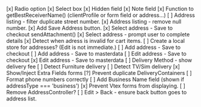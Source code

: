 [x] Radio option
[x] Select box
[x] Hidden field
[x] Note field
[x] Function to getBestReceiverName() (clientProfile or form field or address...)
[ ] Address listing - filter duplicate street number.
[x] Address listing - remove null number.
[x] Add Save Address button.
[x] Select address - Save to checkout sendAttachment()
[x] Select address - prompt user to complete details
[x] Detect when adress is invalid for cart items.
[ ] Create a local store for addresses? (Edit is not immediate.)
[ ] Add address - Save to checkout
[ ] Add address - Save to masterdata
[ ] Edit address - Save to checkout
[x] Edit address - Save to masterdata
[ ] Delivery Method - show delivery fee
[ ] Detect Furniture delivery
[ ] Detect TV/Sim delivery
[x] Show/Inject Extra Fields forms
[?] Prevent duplicate DeliveryContainers
[ ] Format phone numbers correctly
[ ] Add Business Name field (shown if addressType === 'business')
[x] Prevent Vtex forms from displaying.
[ ] Remove AddressController?
[ ] Edit > Back - ensure back button goes to address list.

